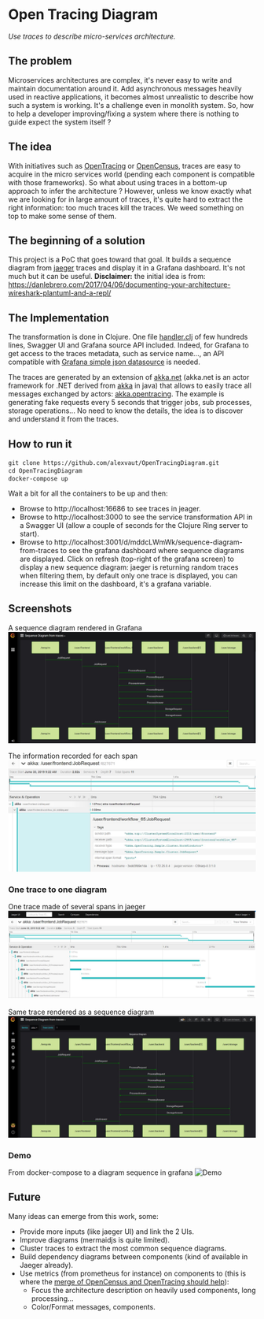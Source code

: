 # Open Tracing Diagram
_Use traces to describe micro-services architecture._

## The problem
Microservices architectures are complex, it's never easy to write and maintain documentation around it. Add asynchronous messages heavily used in reactive applications, it becomes almost unrealistic to describe how such a system is working. It's a challenge even in monolith system. So, how to help a developer improving/fixing a system where there is nothing to guide expect the system itself ?

## The idea
With initiatives such as [OpenTracing](https://opentracing.io/) or [OpenCensus](https://opencensus.io/), traces are easy to acquire in the micro services world (pending each component is compatible with those frameworks). So what about using traces in a bottom-up approach to infer the architecture ? However, unless we know exactly what we are looking for in large amount of traces, it's quite hard to extract the right information: too much traces kill the traces. We weed something on top to make some sense of them.

## The beginning of a solution

This project is a PoC that goes toward that goal. It builds a sequence diagram from [jaeger](https://www.jaegertracing.io/) traces and display it in a Grafana dashboard. It's not much but it can be useful.
**Disclaimer:** the initial idea is from: https://danlebrero.com/2017/04/06/documenting-your-architecture-wireshark-plantuml-and-a-repl/

## The Implementation

The transformation is done in Clojure. One file [handler.clj](https://github.com/alexvaut/OpenTracingDiagram/blob/master/jaeger2diag/src/jaeger2diag/handler.clj) of few hundreds lines, Swagger UI and Grafana source API included. Indeed, for Grafana to get access to the traces metadata, such as service name..., an API compatible with [Grafana simple json datasource](https://grafana.com/plugins/grafana-simple-json-datasource/installation) is needed.

The traces are generated by an extension of [akka.net](https://github.com/akkadotnet/akka.net) (akka.net is an actor framework for .NET derived from [akka](https://akka.io/) in java) that allows to easily trace all messages exchanged by actors: [akka.opentracing](https://github.com/alexvaut/akka.opentracing). The example is generating fake requests every 5 seconds that trigger jobs, sub processes, storage operations... No need to know the details, the idea is to discover and understand it from the traces.

## How to run it

```
git clone https://github.com/alexvaut/OpenTracingDiagram.git
cd OpenTracingDiagram
docker-compose up
```
Wait a bit for all the containers to be up and then:
- Browse to http://localhost:16686 to see traces in jeager.
- Browse to http://localhost:3000 to see the service transformation API in a Swagger UI (allow a couple of seconds for the Clojure Ring server to start).
- Browse to http://localhost:3001/d/mddcLWmWk/sequence-diagram-from-traces to see the grafana dashboard where sequence diagrams are displayed. Click on refresh (top-right of the grafana screen) to display a new sequence diagram: jaeger is returning random traces when filtering them, by default only one trace is displayed, you can increase this limit on the dashboard, it's a grafana variable.

## Screenshots
A sequence diagram rendered in Grafana
![Capture1](doc/Capture.JPG?raw=true)

The information recorded for each span
![CaptureDetails](doc/CaptureDetails1.JPG?raw=true)

### One trace to one diagram
One trace made of several spans in jaeger
![CaptureJ](doc/CaptureJaeger.JPG?raw=true)

Same trace rendered as a sequence diagram
![Capture2](doc/Capture2.JPG?raw=true)

### Demo

From docker-compose to a diagram sequence in grafana
![Demo](doc/OpenTracingDiagram1.gif?raw=true)

## Future

Many ideas can emerge from this work, some:
- Provide more inputs (like jaeger UI) and link the 2 UIs.
- Improve diagrams (mermaidjs is quite limited).
- Cluster traces to extract the most common sequence diagrams.
- Build dependency diagrams between components (kind of available in Jaeger already).
- Use metrics (from prometheus for instance) on components to (this is where the [merge of OpenCensus and OpenTracing should help](https://medium.com/opentracing/a-roadmap-to-convergence-b074e5815289)):
  - Focus the architecture description on heavily used components, long processing...
  - Color/Format messages, components.
